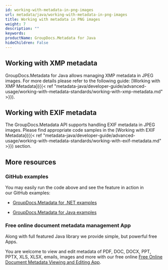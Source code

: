 ```yaml
---
id: working-with-metadata-in-png-images
url: metadata/java/working-with-metadata-in-png-images
title: Working with metadata in PNG images
weight: 7
description: ""
keywords: 
productName: GroupDocs.Metadata for Java
hideChildren: False
---
```

## Working with XMP metadata

GroupDocs.Metadata for Java allows managing XMP metadata in JPEG images. For more details please refer to the following guide: [Working with XMP Metadata]({{< ref "metadata-java/developer-guide/advanced-usage/working-with-metadata-standards/working-with-xmp-metadata.md" >}}).

## Working with EXIF metadata

The GroupDocs.Metadata API supports handling EXIF metadata in JPEG images. Please find appropriate code samples in the [Working with EXIF Metadata]({{< ref "metadata-java/developer-guide/advanced-usage/working-with-metadata-standards/working-with-exif-metadata.md" >}}) section.

## More resources

### GitHub examples

You may easily run the code above and see the feature in action in our GitHub examples:

*   [GroupDocs.Metadata for .NET examples](https://github.com/groupdocs-metadata/GroupDocs.Metadata-for-.NET)
    
*   [GroupDocs.Metadata for Java examples](https://github.com/groupdocs-metadata/GroupDocs.Metadata-for-Java)
    

### Free online document metadata management App

Along with full featured Java library we provide simple, but powerful free Apps.

You are welcome to view and edit metadata of PDF, DOC, DOCX, PPT, PPTX, XLS, XLSX, emails, images and more with our free online [Free Online Document Metadata Viewing and Editing App](https://products.groupdocs.app/metadata).
